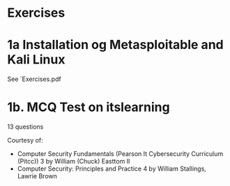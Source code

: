 # Exercises
# 1a Installation og Metasploitable and Kali Linux
See `Exercises.pdf

# 1b. MCQ Test on itslearning
13 questions

Courtesy of:
* Computer Security Fundamentals (Pearson It Cybersecurity Curriculum (Pitcc)) 3 by William (Chuck) Easttom II
* Computer Security: Principles and Practice 4 by William Stallings, Lawrie Brown
